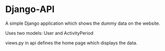 # Django-API

A simple Django application which shows the dummy data on the website.

Uses two models: User and ActivityPeriod 

views.py in api defines the home page which displays the data. 
